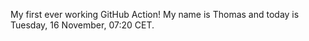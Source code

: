 My first ever working GitHub Action!
My name is Thomas and today is Tuesday, 16 November, 07:20 CET. 
